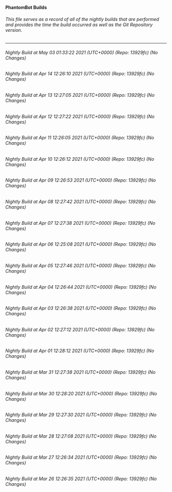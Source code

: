 **PhantomBot Builds**

###### This file serves as a record of all of the nightly builds that are performed and provides the time the build occurred as well as the Git Repository version.
-------------------------------------------------------------------------------------------------------------
###### Nightly Build at May 03 01:33:22 2021 (UTC+0000) (Repo: 13929fc) (No Changes)
###### Nightly Build at Apr 14 12:26:10 2021 (UTC+0000) (Repo: 13929fc) (No Changes)
###### Nightly Build at Apr 13 12:27:05 2021 (UTC+0000) (Repo: 13929fc) (No Changes)
###### Nightly Build at Apr 12 12:27:22 2021 (UTC+0000) (Repo: 13929fc) (No Changes)
###### Nightly Build at Apr 11 12:26:05 2021 (UTC+0000) (Repo: 13929fc) (No Changes)
###### Nightly Build at Apr 10 12:26:12 2021 (UTC+0000) (Repo: 13929fc) (No Changes)
###### Nightly Build at Apr 09 12:26:53 2021 (UTC+0000) (Repo: 13929fc) (No Changes)
###### Nightly Build at Apr 08 12:27:42 2021 (UTC+0000) (Repo: 13929fc) (No Changes)
###### Nightly Build at Apr 07 12:27:38 2021 (UTC+0000) (Repo: 13929fc) (No Changes)
###### Nightly Build at Apr 06 12:25:08 2021 (UTC+0000) (Repo: 13929fc) (No Changes)
###### Nightly Build at Apr 05 12:27:46 2021 (UTC+0000) (Repo: 13929fc) (No Changes)
###### Nightly Build at Apr 04 12:26:44 2021 (UTC+0000) (Repo: 13929fc) (No Changes)
###### Nightly Build at Apr 03 12:26:38 2021 (UTC+0000) (Repo: 13929fc) (No Changes)
###### Nightly Build at Apr 02 12:27:12 2021 (UTC+0000) (Repo: 13929fc) (No Changes)
###### Nightly Build at Apr 01 12:28:12 2021 (UTC+0000) (Repo: 13929fc) (No Changes)
###### Nightly Build at Mar 31 12:27:38 2021 (UTC+0000) (Repo: 13929fc) (No Changes)
###### Nightly Build at Mar 30 12:28:20 2021 (UTC+0000) (Repo: 13929fc) (No Changes)
###### Nightly Build at Mar 29 12:27:30 2021 (UTC+0000) (Repo: 13929fc) (No Changes)
###### Nightly Build at Mar 28 12:27:08 2021 (UTC+0000) (Repo: 13929fc) (No Changes)
###### Nightly Build at Mar 27 12:26:34 2021 (UTC+0000) (Repo: 13929fc) (No Changes)
###### Nightly Build at Mar 26 12:26:35 2021 (UTC+0000) (Repo: 13929fc) (No Changes)
